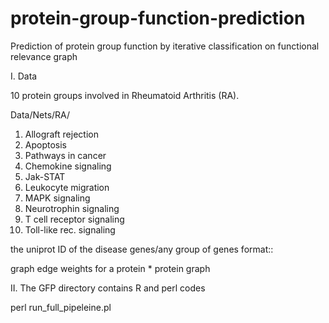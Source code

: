 # protein-group-function-prediction
Prediction of protein group function by iterative classification on functional relevance graph

I. Data

10 protein groups involved in Rheumatoid Arthritis (RA).

Data/Nets/RA/
1. Allograft rejection
2. Apoptosis
3. Pathways in cancer
4. Chemokine signaling
5. Jak-STAT
6. Leukocyte migration
7. MAPK signaling
8. Neurotrophin signaling
9. T cell receptor signaling
10. Toll-like rec. signaling

<geneGroupFileName> the uniprot ID of the disease genes/any group of genes
format:: <genename>	<UAC>

<networkName> graph edge weights for a protein * protein graph

II. The GFP directory contains R and perl codes

perl run_full_pipeleine.pl <geneGroupFileName> <networkName>



